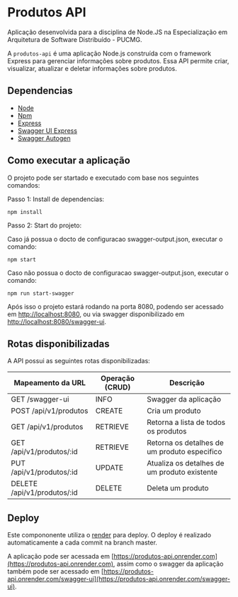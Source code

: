 # Produtos API

Aplicação desenvolvida para a disciplina de Node.JS na Especialização em Arquitetura de Software Distribuído - PUCMG.

A `produtos-api` é uma aplicação Node.js construída com o framework Express para gerenciar informações sobre produtos. Essa API permite criar, visualizar, atualizar e deletar informações sobre produtos.

## Dependencias
* [Node](https://nodejs.org/en/docs/)
* [Npm](https://docs.npmjs.com/)
* [Express](https://github.com/expressjs/express)
* [Swagger UI Express](https://github.com/scottie1984/swagger-ui-express)
* [Swagger Autogen](https://swagger-autogen.github.io/docs/getting-started/quick-start)

## Como executar a aplicação

O projeto pode ser startado e executado com base nos seguintes comandos:

Passo 1: Install de dependencias:
```shell
npm install
```
Passo 2: Start do projeto:
    
Caso já possua o docto de configuracao swagger-output.json, executar o comando:

```shell
npm start
```    
Caso não possua o docto de configuracao swagger-output.json, executar o comando:

```shell
npm run start-swagger
```

Após isso o projeto estará rodando na porta 8080, podendo ser acessado em [http://localhost:8080](http://localhost:8080), ou via swagger disponibilizado em [http://localhost:8080/swagger-ui](http://localhost:8080/swagger-ui).

## Rotas disponibilizadas

A API possui as seguintes rotas disponibilizadas:

| Mapeamento da URL           | Operação (CRUD) | Descrição                                    |
|-----------------------------|-----------------|----------------------------------------------|
| GET /swagger-ui             | INFO            | Swagger da aplicação                         |
| POST /api/v1/produtos       | CREATE          | Cria um produto                              |
| GET /api/v1/produtos        | RETRIEVE        | Retorna a lista de todos os produtos         |
| GET /api/v1/produtos/:id    | RETRIEVE        | Retorna os detalhes de um produto especifico |
| PUT /api/v1/produtos/:id    | UPDATE          | Atualiza os detalhes de um produto existente |
| DELETE /api/v1/produtos/:id | DELETE          | Deleta um produto                            |

## Deploy

Este compononente utiliza o [render](https://render.com/) para deploy. O deploy é realizado automaticamente a cada commit na branch master.

A aplicação pode ser acessada em [https://produtos-api.onrender.com](https://produtos-api.onrender.com), assim como o swagger da aplicação também pode ser acessado em [https://produtos-api.onrender.com/swagger-ui](https://produtos-api.onrender.com/swagger-ui).